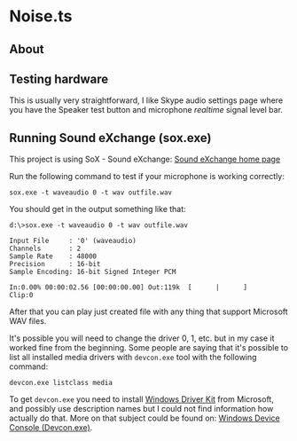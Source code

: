 # Noise.ts

## About

## Testing hardware
This is usually very straightforward, I like Skype audio settings page where you have the
Speaker test button and microphone *realtime* signal level bar.  

## Running Sound eXchange (sox.exe)
This project is using SoX - Sound eXchange:
[Sound eXchange home page](http://sox.sourceforge.net/Main/HomePage)

Run the following command to test if your microphone is working correctly:

```
sox.exe -t waveaudio 0 -t wav outfile.wav
```

You should get in the output something like that:

```
d:\>sox.exe -t waveaudio 0 -t wav outfile.wav

Input File     : '0' (waveaudio)
Channels       : 2
Sample Rate    : 48000
Precision      : 16-bit
Sample Encoding: 16-bit Signed Integer PCM

In:0.00% 00:00:02.56 [00:00:00.00] Out:119k  [      |      ]        Clip:0
```

After that you can play just created file with any thing that support Microsoft 
WAV files.

It's possible you will need to change the driver 0, 1, etc. but in my case 
it worked fine from the beginning. Some people are saying that it's possible
to list all installed media drivers with `devcon.exe` tool with the following 
command:

```
devcon.exe listclass media
```   

To get `devcon.exe` you need to install [Windows Driver Kit](https://developer.microsoft.com/en-us/windows/hardware/windows-driver-kit) 
from Microsoft, and possibly use description names but I could not find
information how actually do that. More on that subject could be found on:
[Windows Device Console (Devcon.exe)](https://msdn.microsoft.com/pl-pl/library/windows/hardware/ff544707(v=vs.85).aspx).

  






